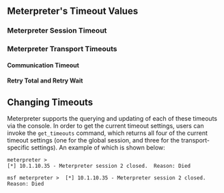 ## Meterpreter's Timeout Values
### Meterpreter Session Timeout
### Meterpreter Transport Timeouts
#### Communication Timeout
#### Retry Total and Retry Wait
## Changing Timeouts
Meterpreter supports the querying and updating of each of these timeouts via the console. In order to get the current timeout settings, users can invoke the `get_timeouts` command, which returns all four of the current timeout settings (one for the global session, and three for the transport-specific settings). An example of which is shown below:
```msf
meterpreter > 
[*] 10.1.10.35 - Meterpreter session 2 closed.  Reason: Died
```

`msf
meterpreter > 
[*] 10.1.10.35 - Meterpreter session 2 closed.  Reason: Died
`

